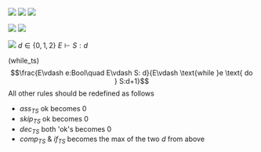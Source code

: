 ![](Pasted%20image%2020240418100618.png)
![](Pasted%20image%2020240418105116.png)
![](Pasted%20image%2020240418105106.png)

![](Pasted%20image%2020240418105151.png)
![](Pasted%20image%2020240418112734.png)

![](Pasted%20image%2020240418112806.png)
$d\in\{0, 1, 2\}$
$E\vdash S: d$

(while_ts)
$$\frac{E\vdash e:Bool\quad E\vdash S: d}{E\vdash \text{while }e \text{ do } S:d+1}$$
All other rules should be redefined as follows
- $ass_{TS}$ ok becomes 0
- $skip_{TS}$ ok becomes 0
- $dec_{TS}$ both 'ok's becomes 0
- $comp_{TS}\ \&\ if_{TS}$  becomes the max of the two $d$ from above
